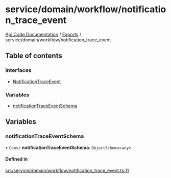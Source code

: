 # service/domain/workflow/notification\_trace\_event
 
[Api Code Documentation](../README.md) / [Exports](../modules.md) / service/domain/workflow/notification\_trace\_event

## Table of contents

### Interfaces

- [NotificationTraceEvent](../interfaces/service_domain_workflow_notification_trace_event.NotificationTraceEvent.md)

### Variables

- [notificationTraceEventSchema](service_domain_workflow_notification_trace_event.md#notificationtraceeventschema)

## Variables

### notificationTraceEventSchema

• `Const` **notificationTraceEventSchema**: `ObjectSchema`\<`any`\>

#### Defined in

[src/service/domain/workflow/notification_trace_event.ts:11](https://github.com/openkfw/TruBudget/blob/086d599/api/src/service/domain/workflow/notification_trace_event.ts#L11)
